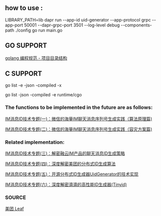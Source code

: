 ## how to use :

LIBRARY_PATH=lib dapr run --app-id uid-generator  --app-protocol grpc  --app-port 50001  --dapr-grpc-port 3501 --log-level debug --components-path ./config go run main.go

## GO SUPPORT

[golang 编程规范 - 项目目录结构](https://makeoptim.com/golang/standards/project-layout#api)

## C SUPPORT

go list -e -json -compiled -x

go list -json -compiled -e runtime/cgo

### The functions to be implemented in the future are as follows:

[IM消息ID技术专题(一)：微信的海量IM聊天消息序列号生成实践（算法原理篇)](http://www.52im.net/thread-1998-1-1.html)

[IM消息ID技术专题(二)：微信的海量IM聊天消息序列号生成实践（容灾方案篇)](http://www.52im.net/forum.php?mod=viewthread&tid=1999)

### Related implementation:

[IM消息ID技术专题(三)：解密融云IM产品的聊天消息ID生成策略](http://www.52im.net/thread-1998-1-1.html)

[IM消息ID技术专题(四)：深度解密美团的分布式ID生成算法](http://www.52im.net/thread-2751-1-1.html)

[IM消息ID技术专题(五)：开源分布式ID生成器UidGenerator的技术实现](http://www.52im.net/thread-2953-1-1.html)

[IM消息ID技术专题(六)：深度解密滴滴的高性能ID生成器(Tinyid)](http://www.52im.net/thread-3129-1-1.html)

### SOURCE
[美团 Leaf](https://github.com/Meituan-Dianping/Leaf)
